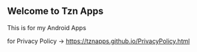 ## Welcome to Tzn Apps 

This is for my Android Apps

for Privacy Policy -> https://tznapps.github.io/PrivacyPolicy.html
